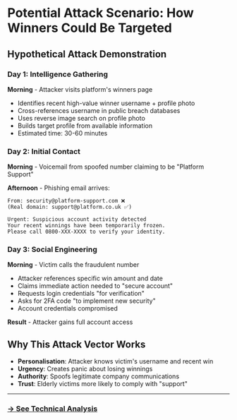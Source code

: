 # Potential Attack Scenario: How Winners Could Be Targeted

## Hypothetical Attack Demonstration

### Day 1: Intelligence Gathering
**Morning** - Attacker visits platform's winners page
- Identifies recent high-value winner username + profile photo
- Cross-references username in public breach databases
- Uses reverse image search on profile photo
- Builds target profile from available information
- Estimated time: 30-60 minutes

### Day 2: Initial Contact
**Morning** - Voicemail from spoofed number claiming to be "Platform Support"

**Afternoon** - Phishing email arrives:
```
From: security@platform-support.com ❌ 
(Real domain: support@platform.co.uk ✅)

Urgent: Suspicious account activity detected
Your recent winnings have been temporarily frozen.
Please call 0800-XXX-XXXX to verify your identity.
```

### Day 3: Social Engineering
**Morning** - Victim calls the fraudulent number
- Attacker references specific win amount and date
- Claims immediate action needed to "secure account"
- Requests login credentials "for verification"
- Asks for 2FA code "to implement new security"
- Account credentials compromised

**Result** - Attacker gains full account access

## Why This Attack Vector Works

- **Personalisation**: Attacker knows victim's username and recent win
- **Urgency**: Creates panic about losing winnings
- **Authority**: Spoofs legitimate company communications
- **Trust**: Elderly victims more likely to comply with "support"

---

### [→ See Technical Analysis](technical-analysis.md)